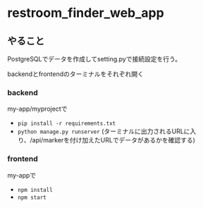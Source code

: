 # restroom_finder_web_app

## やること
PostgreSQLでデータを作成してsetting.pyで接続設定を行う。

backendとfrontendのターミナルをそれぞれ開く
### backend
my-app/myprojectで
- `pip install -r requirements.txt`
- `python manage.py runserver`
(ターミナルに出力されるURLに入り、/api/markerを付け加えたURLでデータがあるかを確認する)

### frontend
my-appで
- `npm install`
- `npm start`
